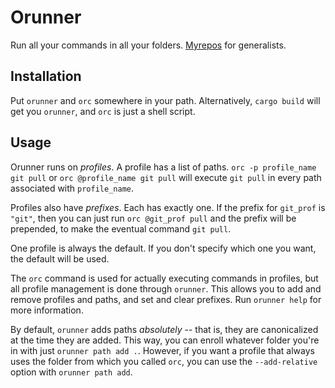 # Orunner
Run all your commands in all your folders.  [Myrepos](https://github.com/RichiH/myrepos) for generalists.

## Installation
Put `orunner` and `orc` somewhere in your path.  Alternatively, `cargo build` will get you `orunner`, and `orc` is just a shell script.

## Usage
Orunner runs on _profiles_.  A profile has a list of paths.  `orc -p profile_name git pull` or `orc @profile_name git pull` will execute `git pull` in every path associated with `profile_name`.

Profiles also have _prefixes_.  Each has exactly one.  If the prefix for `git_prof` is `"git"`, then you can just run `orc @git_prof pull` and the prefix will be prepended, to make the eventual command `git pull`.

One profile is always the default.  If you don't specify which one you want, the default will be used.

The `orc` command is used for actually executing commands in profiles, but all profile management is done through `orunner`.  This allows you to add and remove profiles and paths, and set and clear prefixes.  Run `orunner help` for more information.

By default, `orunner` adds paths _absolutely_ -- that is, they are canonicalized at the time they are added.  This way, you can enroll whatever folder you're in with just `orunner path add .`.  However, if you want a profile that always uses the folder from which you called `orc`, you can use the `--add-relative` option with `orunner path add`.
